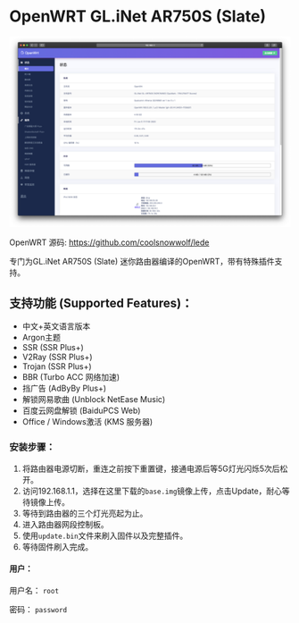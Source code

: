 # OpenWRT GL.iNet AR750S (Slate)
![Alt text](Screenshot.png)

OpenWRT 源码: https://github.com/coolsnowwolf/lede

专门为GL.iNet AR750S (Slate) 迷你路由器编译的OpenWRT，带有特殊插件支持。

## 支持功能 (Supported Features)：
* 中文+英文语言版本
* Argon主题
* SSR (SSR Plus+)
* V2Ray (SSR Plus+)
* Trojan (SSR Plus+)
* BBR (Turbo ACC 网络加速)
* 挡广告 (AdByBy Plus+)
* 解锁网易歌曲 (Unblock NetEase Music)
* 百度云网盘解锁 (BaiduPCS Web)
* Office / Windows激活 (KMS 服务器)


### 安装步骤：
1. 将路由器电源切断，重连之前按下重置键，接通电源后等5G灯光闪烁5次后松开。
2. 访问192.168.1.1，选择在这里下载的`base.img`镜像上传，点击Update，耐心等待镜像上传。
3. 等待到路由器的三个灯光亮起为止。
4. 进入路由器网段控制板。
5. 使用`update.bin`文件来刷入固件以及完整插件。
6. 等待固件刷入完成。

#### 用户：
用户名： `root`

密码： `password`
